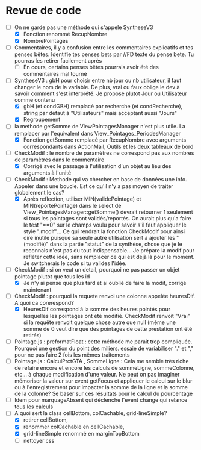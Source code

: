 # Revue de code

* [ ] On ne garde pas une méthode qui s'appele SyntheseV3
  * [X] Fonction renommé RecupNombre
  * [X] NombrePointages
* [ ] Commentaires, il y a confusion entre les commentaires explicatifs et tes penses bêtes. Identifie tes penses bets par //FD texte du pense bete. Tu pourras les retirer facilement après
  * [ ] En cours, certains penses bêtes pourrais avoir été des commentaires mal tourné
* [ ] SyntheseV3 : gbH pour choisir entre nb jour ou nb utilisateur, il faut changer le nom de la variable. De plus, vrai ou faux oblige le dev à savoir comment s'est interprété. Je propose plutot Jour ou Utilisateur comme contenu
  * [X] gbH (et condGBH) remplacé par recherche (et condRecherche), string par défaut à "Utilisateurs" mais acceptant aussi "Jours"
  * [X] Regroupement
* [ ] la methode getSomme de ViewPointagesManager n'est plus utile. La remplacer par l'equivalent dans View_Pointages_PeriodesManager
  * [X] Fonction getSomme remplacé par RecupNombre avec arguments correspondants dans ActionMail, Outils et les deux tableaux de bord
* [ ] CheckModif : le nombre de paramètres ne correspond pas aux nombres de paramètres dans le commentaire
  * [X] Corrigé avec le passage à l'utilisation d'un objet au lieu des arguments à l'unité
* [ ] CheckModif : Methode qui va chercher en base de données une info. Appeler dans une boucle. Est ce qu'il n'y a pas moyen de traiter globalement le cas?
  * [X] Après reflection, utiliser MIN(validePointage) et MIN(reportePointage) dans le select de View_PointagesManager::getSomme() devrait retourner 1 seulement si tous les pointages sont validés/reportés. On aurait plus qu'a faire le test "==0" sur le champs voulu pour savoir s'il faut appliquer le style ".modif"... Ce qui rendrait la fonction CheckModif pour ainsi dire inutile puisque sa seule autre utilisation sert à ajouter les "(modifié)" dans la partie "statut" de la synthèse, chose que je le reconnais n'est pas du tout indispensable... Je prépare la modif pour refléter cette idée, sans remplacer ce qui est déjà là pour le moment. Je switcherais le code si tu valides l'idée.
* [ ] CheckModif : si on veut un detail, pourquoi ne pas passer un objet pointage plutot que tous les id
  * [X] Je n'y ai pensé que plus tard et ai oublié de faire la modif, corrigé maintenant
* [ ] CheckModif : pourquoi la requete renvoi une colonne appelée heuresDif. A quoi ca corerespond?
  * [X] HeuresDif correspond à la somme des heures pointés pour lesquelles les pointages ont été modifié. CheckModif renvoit "Vrai" si la requête renvoit quelque chose autre que null (même une somme de 0 veut dire que des pointages de cette prestation ont été retirés)
* [ ] Pointage.js : preformatFloat : cette méthode me parait trop compliquée. Pourquoi une gestion du point des miliers. essaie de variabiliser "." et "," pour ne pas faire 2 fois les mêmes traitements
* [ ] Pointage.js : CalculPrctGTA , SommeLigne : Cela me semble très riche de refaire encore et encore les calculs de sommeLigne, sommeColonne, etc... à chaque modification d'une valeur.
  Ne peut on pas imaginer mémoriser la valeur sur event getFocus et appliquer le calcul sur le blur ou à l'enregistrement pour impacter la somme de la ligne et la somme de la colonne?
  Se baser sur ces résultats pour le calcul du pourcentage
* [ ] Idem pour marquageAbsent qui déclenche l'event change qui relance tous les calculs
* [ ] A quoi sert la class cellBottom, colCachable, grid-lineSimple?
  * [X] retirer cellBottom,
  * [X] renommer colCachable en cellCachable,
  * [X] grid-lineSimple renommé en marginTopBottom
  * [ ] nettoyer css
